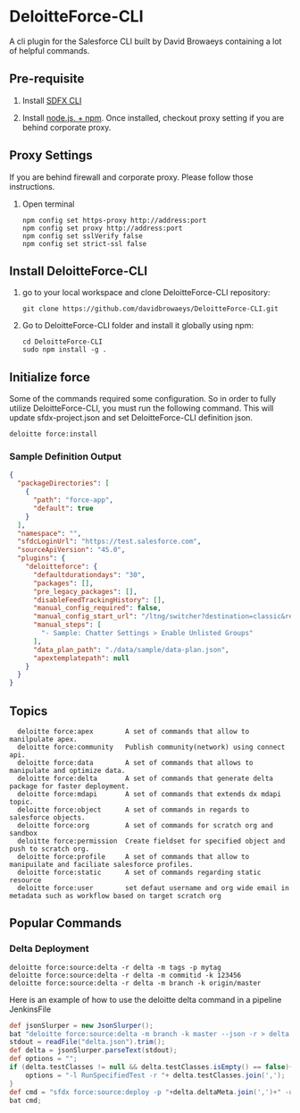 # DeloitteForce-CLI

A cli plugin for the Salesforce CLI built by David Browaeys containing a lot of helpful commands. 

## Pre-requisite
1. Install [SDFX CLI](https://developer.salesforce.com/tools/sfdxcli) 

2. Install [node.js. + npm](https://nodejs.org/en/). 
Once installed, checkout proxy setting if you are behind corporate proxy.

## Proxy Settings
If you are behind firewall and corporate proxy. Please follow those instructions. 
1. Open terminal

    ```shell
    npm config set https-proxy http://address:port
    npm config set proxy http://address:port
    npm config set sslVerify false
    npm config set strict-ssl false
    ```

## Install DeloitteForce-CLI

1. go to your local workspace and clone DeloitteForce-CLI repository:

    ```shell
    git clone https://github.com/davidbrowaeys/DeloitteForce-CLI.git
    ``` 

2. Go to DeloitteForce-CLI folder and install it globally using npm: 

    ```shell
    cd DeloitteForce-CLI
    sudo npm install -g .
    ```

## Initialize force
Some of the commands required some configuration. So in order to fully utilize DeloitteForce-CLI, you must run the following command. This will update sfdx-project.json and set DeloitteForce-CLI definition json.
  ```shell
  deloitte force:install
  ``` 
### Sample Definition Output
  ```json
  {
    "packageDirectories": [
      {
        "path": "force-app",
        "default": true
      }
    ],
    "namespace": "",
    "sfdcLoginUrl": "https://test.salesforce.com",
    "sourceApiVersion": "45.0",
    "plugins": {
      "deloitteforce": {
        "defaultdurationdays": "30",
        "packages": [],
        "pre_legacy_packages": [],
        "disableFeedTrackingHistory": [],
        "manual_config_required": false,
        "manual_config_start_url": "/ltng/switcher?destination=classic&referrer=%2Flightning%2Fsetup%2FSetupOneHome%2Fhome",
        "manual_steps": [
          "- Sample: Chatter Settings > Enable Unlisted Groups"
        ],
        "data_plan_path": "./data/sample/data-plan.json",
        "apextemplatepath": null
      }
    }
  }
  ```

## Topics
  ```shell
    deloitte force:apex        A set of commands that allow to manilpulate apex.
    deloitte force:community   Publish community(network) using connect api.
    deloitte force:data        A set of commands that allows to manipulate and optimize data.
    deloitte force:delta       A set of commands that generate delta package for faster deployment.
    deloitte force:mdapi       A set of commands that extends dx mdapi topic.
    deloitte force:object      A set of commands in regards to salesforce objects.
    deloitte force:org         A set of commands for scratch org and sandbox
    deloitte force:permission  Create fieldset for specified object and push to scratch org.
    deloitte force:profile     A set of commands that allow to manipuilate and faciliate salesforce profiles.
    deloitte force:static      A set of commands regarding static resource
    deloitte force:user        set defaut username and org wide email in metadata such as workflow based on target scratch org
  ```

## Popular Commands

### Delta Deployment

  ```shell
  deloitte force:source:delta -r delta -m tags -p mytag
  deloitte force:source:delta -r delta -m commitid -k 123456
  deloitte force:source:delta -r delta -m branch -k origin/master
  ```
Here is an example of how to use the deloitte delta command in a pipeline JenkinsFile
  ```groovy
  def jsonSlurper = new JsonSlurper();
  bat "deloitte force:source:delta -m branch -k master --json -r > delta.json";
  stdout = readFile("delta.json").trim();
  def delta = jsonSlurper.parseText(stdout);
  def options = "";
  if (delta.testClasses != null && delta.testClasses.isEmpty() == false){
      options = "-l RunSpecifiedTest -r "+ delta.testClasses.join(',');
  }
  def cmd = "sfdx force:source:deploy -p "+delta.deltaMeta.join(',')+" -u prod -w 600 "+options;
  bat cmd;
  ```
